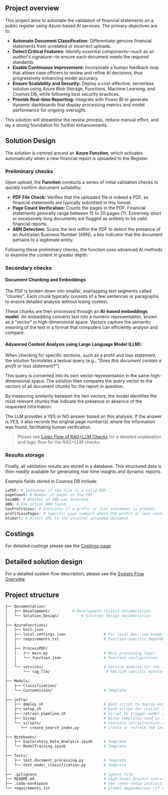 ## Project overview

This project aims to automate the validation of financial statements on a public register using Azure-based AI services. The primary objectives are to:

- **Automate Document Classification:** Differentiate genuine financial statements from unrelated or incorrect uploads.
- **Detect Critical Features:** Identify essential components—such as an auditor's signature—to ensure each document meets the required standards.
- **Enable Continuous Improvement:** Incorporate a human feedback loop that allows case officers to review and refine AI decisions, thus progressively enhancing model accuracy.
- **Ensure Scalability and Security:** Deploy a cost-effective, serverless solution using Azure Blob Storage, Functions, Machine Learning, and Cosmos DB, while following best security practices.
- **Provide Real-time Reporting:** Integrate with Power BI to generate dynamic dashboards that display processing metrics and model performance for ongoing oversight.

This solution will streamline the review process, reduce manual effort, and lay a strong foundation for further enhancements.

## Solution Design

The solution is centred around an **Azure Function**, which activates automatically when a new financial report is uploaded to the Register.

### Preliminary checks
Upon upload, the **Function** conducts a series of initial validation checks to quickly confirm document suitability:
- **PDF File Check:** Verifies that the uploaded file is indeed a PDF, as financial statements are typically submitted in this format.
- **Page Count Verification:** Counts the pages in the PDF. Financial statements generally range between 15 to 20 pages (?). Extremely short or excessively long documents are flagged as unlikely to be valid financial reports.
- **ABN Detection:** Scans the text within the PDF to detect the presence of an Australian Business Number (ABN), a key indicator that the document pertains to a legitimate entity.

Following these preliminary checks, the function uses advanced AI methods to examine the content in greater depth:

### Secondary checks

#### Document Chunking and Embeddings

The PDF is broken down into smaller, overlapping text segments called *"chunks"*. Each chunk typically consists of a few sentences or paragraphs to ensure detailed analysis without losing context.

These chunks are then processed through an **AI-based embeddings model**. An embedding converts text into a numeric representation, known as a "*vector*" in high-dimensional space. Vectors capture the semantic meaning of the text in a format that computers can efficiently analyse and compare.

#### Advanced Content Analysis using Large Language Model (LLM):

When checking for specific sections, such as a profit and loss statement, the solution formulates a textual query (e.g., *"Does this document contain a profit or loss statement?"*).

This query is converted into its own vector representation in the same high-dimensional space. The solution then compares the query vector to the vectors of all document chunks for the report in question.

By measuring similarity between the two vectors, the model identifies the most relevant chunks that indicate the presence or absence of the requested information.

The LLM provides a YES or NO answer based on this analysis. If the answer is YES, it also records the original page number(s) where the information was found, facilitating human verification.

> Please see [Logic Flow of RAG+LLM Checks](/Documentation/Solution_Design/how_llm_rag_checks_work.md) for a detailed explanation and logic flow for the RAG+LLM checks.

### Results storage

Finally, all validation results are stored in a database. This structured data is then readily available for generating real-time insights and dynamic reports.

Example fields stored in Cosmos DB include:


```python
isPDF: # Indicates if the file is a valid PDF.
pageCount: # Number of pages in the PDF.
hasABN: # Whether an ABN was detected.
ABN: # The actual ABN found.
hasProfitLoss: # Indicates if a profit or loss statement is present.
profitLossPages: # Specific page numbers where the profit or loss statement is located.
blobUrl: # Direct URL to the original uploaded document.
```

## Costings

For detailed costings please see the [Costings page](/Documentation/Solution_Design/costing.md).

## Detailed solution design

For a detailed system flow description, please see the [System Flow Overview](/Documentation/Solution_Design/system-flow-overview.md).
## Project structure

```bash
├── Documentation/
│   ├── Development/          # Development-related documentation
│   └── Solution_Design/          # Solution design documentation
│
├── AzureFunctions/
│   ├── host.json
│   ├── local.settings.json                 # For local dev, see example below
│   ├── requirements.txt                    # Function-specific dependencies
│   │
│   ├── ProcessPDF/
│   │   ├── main.py                         # Main processing logic
│   │   └── function.json                   # Function configuration
│   │
│   └── services/                           # Service modules for the function       
│       └── rag_llm/                         # RAG/LLM specific modules for the function
│
├── Models/
│   ├── Classification/
│   └── CustomVision/                       # Template
│
├── infra/
│   ├── deploy.sh                           # Bash script to deploy Azure resources
│   ├── setup.sh                            # Bash script for initial setup/configuration
│   ├── retrain_pipeline.sh                 # Script to trigger model retraining
│   ├── bicep/                              # Bicep templates used in infra scripts.
│   └── scripts/                            # Contains infrastructure-related 
│      └── create_search_index.py           # Create or refresh the index                      
│
├── Notebooks/
│   ├── Exploratory_Data_Analysis.ipynb     # Template
│   └── ModelTraining.ipynb                 # Template
│
├── Tests/
│   ├── test_document_processing.py         # Template
│   └── test_model_classification.py        # Template
│
├── .gitignore                              # Ignore file
├── README.md                               # High-level project overview and instructions
├── .code-workspace                         # See .venv setup instructions in Documentation/
└── requirements.txt                        # Global dependencies (if applicable)
```

